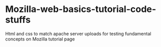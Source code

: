# Mozilla-web-basics-tutorial-code-stuffs
Html and css to match apache server uploads for testing fundamental concepts on Mozilla tutorial page
